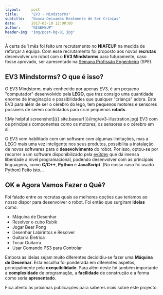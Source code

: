 ```yaml
---
layout:     post
title:      "EV3 - Mindstorms"
subtitle:   "Nunca Deixamos Realmente de Ser Crinças"
date:       2017-03-19 12:00:00
author:     "NIAEFEUP"
header-img: "img/post-bg-01.jpg"
---
```


<p>À certa de 1 mês foi feito um recrutamento no <b>NIAFEUP</b> na medida de reforçar a equipa. Com esse recrutamento foi proposto aos novos <b>recrutas</b> desenvolver um robot com o <b>EV3 Mindstorms</b> para futuramente, caso fosse aprovado, ser apresentado na <a href="https://paginas.fe.up.pt/~escolas/index.php/">Semana Profissão Engenheiro</a> (SPE).</p>

<h2 class="section-heading">EV3 Mindstorms? O que é isso?</h2>

<p>O EV3 Mindstorm, mais conhecido por apenas EV3, é um pequeno "computador" desenvolvido pela <b>LEGO</b>, que traz consigo uma quantidade enorme de imaginação e possibilidades que qualquer "criança" adora. Este EV3 para além de ser o cérebro do lego, tem pequenos motores e sensores possiveis de serem controlados para criar pequenos <b>robots</b>.</p>

![My helpful screenshot]({{ site.baseurl }}/img/ev3-illustration.jpg)
<span class="caption text-muted">EV3 com os principais componentes como os motores, os sensores e o cérebro em si.</span>

<p>O EV3 vem habilitado com um software com algumas limitações, mas a LEGO mais uma vez inteligente nos seus produtos, possibilita a instalação de novos softwares para o <b>desevolvimento</b> do robot. Por isso, optou-se por recorrer a um software disponibilizado pela <a href="http://www.ev3dev.org/">ev3dev</a> que dá imensa liberdade a nível programacional, podendo desenvolver com as principais linguagens, como <b>C/C++</b>, <b>Python</b> e <b>JavaScript</b>. (No nosso caso foi usado Python) Feito isto...</p>

<h2 class="section-heading">OK e Agora Vamos Fazer o Quê?</h2>

<p>Foi falado entre os recrutas quais as melhores opções que teríamos ao nosso dispor para desenvolver o robot. Foi então que surgiram <b>ideias</b> como:</p>

<ul>
  <li>Máquina de Desenhar</li>
  <li>Resolver o cubo Rubik</li>
  <li>Jogar Beer Pong</li>
  <li>Desenhar Labirintos e Resolver</li>
  <li>Guitarra Életrica</li>
  <li>Tocar Guitarra</li>
  <li>Usar Comando PS3 para Controlar</li>
</ul>

<p>Embora as ideias sejam muito diferentes decididiu-se fazer uma <B>Máquina de Desenhar</b>. Esta escolha foi ponderada em diferentes aspetos, principalmente pela <b>exequibilidade</b>. Para além deste foi também importante a <b>complexidade</b> de programação, a <b>facilidade</b> de construção e a forma como seria <b>apresentado</b>.</p>

<p>Fica atento ás próximas publicações para saberes mais sobre este projecto.</p>

